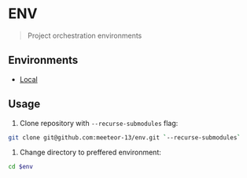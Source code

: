 # ENV

> Project orchestration environments

## Environments

- [Local](local/README.md)

## Usage

1. Clone repository with `--recurse-submodules` flag:

```bash
git clone git@github.com:meeteor-13/env.git `--recurse-submodules`
```

1. Change directory to preffered environment:

```bash
cd $env
```
